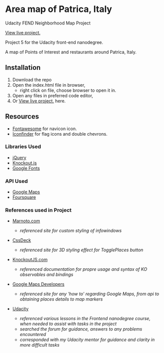 # Area map of Patrica, Italy
Udacity FEND Neighborhood Map Project

[View live project.](https://lauraleelee.github.io/NeighborhoodMapProject/)

Project 5 for the Udacity front-end nanodegree.

A map of Points of Interest and restaurants around Patrica,
Italy.

## Installation
1. Download the repo
2. Open the index.html file in browser,
   - right click on file, choose browser to open it in.
3. Open any files in preferred code editor,
4. Or [View live project.](https://lauraleelee.github.io/NeighborhoodMapProject/) here.

## Resources
* [Fontawesome](www.fontawesome.com) for navicon icon.
* [Iconfinder](www.iconfinder.com) for flag icons and double chevrons.


### Libraries Used
* [jQuery](http://jquery.com)
* [Knockout.js](http://knockoutjs.com/)
* [Google Fonts](https://fonts.google.com/)


### API Used
* [Google Maps](https://developers.google.com/maps/)
* [Foursquare](https://developer.foursquare.com/)


### References used in Project
* [Marnoto.com](http://en.marnoto.com/2014/09/5-formas-de-personalizar-infowindow.html)
  - *referenced site for custom styling of infowindows*

* [CssDeck](http://cssdeck.com/labs/chunky-3d-pure-css3-animated-website-buttons)
  - *referenced site for 3D styling effect for TogglePlaces button*

* [KnockoutJS.com](http://knockoutjs.com/documentation)
  - *referenced documentation for propre usage and syntax of KO observables and bindings*

* [Google Maps Developers](https://developers.google.com/maps/documentation/javascript/tutorial)
  - *referenced site for any 'how to' regarding Google Maps, from api to obtaining places details to map markers*

* [Udacity](www.udacity.com)
  - *referenced various lessons in the Frontend nanodegree course, when needed to assist with tasks in the project*
  - *searched the forum for guidance, answers to any problems encountered*
  - *corresponded with my Udacity mentor for guidance and clarity in more difficult tasks*
